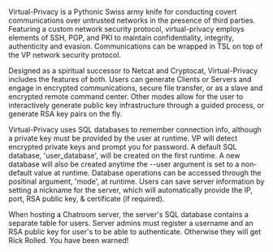 Virtual-Privacy is a Pythonic Swiss army knife for conducting covert communications over untrusted networks in the presence of third parties. Featuring a custom network security protocol, virtual-privacy employs elements of SSH, PGP, and PKI to maintain confidentiality, integrity, authenticity and evasion. Communications can be wrapped in TSL on top of the VP network security protocol. 

Designed as a spiritual successor to Netcat and Cryptocat, Virtual-Privacy includes the features of both. Users can generate Clients or Servers and engage in encrypted communications, secure file transfer, or as a slave and encrypted remote command center. Other modes allow for the user to interactively generate public key infrastructure through a guided process, or generate RSA key pairs on the fly.

Virtual-Privacy uses SQL databases to remember connection info, although a private key must be provided by the user at runtime. VP will detect encrypted private keys and prompt you for password. A default SQL database, 'user_database', will be created on the first runtime. A new database will also be created anytime the --user argument is set to a non-default value at runtime. Database operations can be accessed through the positinal argument, 'mode', at runtime. Users can save server information by setting a nickname for the server, which will automatically provide the IP, port, RSA public key, & certificate (if required).

When hosting a Chatroom server, the server's SQL database contains a separate table for users. Server admins must register a username and an RSA public key for user's to be able to authenticate. Otherwise they will get Rick Rolled. You have been warned!
